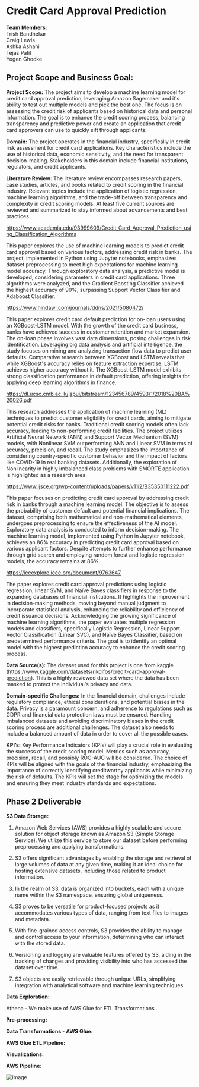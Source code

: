 # Credit Card Approval Prediction

**Team Members:**  
          Trish Bandhekar  
          Craig Lewis  
          Ashka Ashani  
          Tejas Patil  
          Yogen Ghodke  
                
## Project Scope and Business Goal:

**Project Scope:**
The project aims to develop a machine learning model for credit card approval prediction, leveraging Amazon Sagemaker and it's ability to test out multiple models and pick the best one. The focus is on assessing the credit risk of applicants based on historical data and personal information. The goal is to enhance the credit scoring process, balancing transparency and predictive power and create an application that credit card approvers can use to quickly sift through applicants.

**Domain:**
The project operates in the financial industry, specifically in credit risk assessment for credit card applications. Key characteristics include the use of historical data, economic sensitivity, and the need for transparent decision-making. Stakeholders in this domain include financial institutions, regulators, and credit applicants.

**Literature Review:**
The literature review encompasses research papers, case studies, articles, and books related to credit scoring in the financial industry. Relevant topics include the application of logistic regression, machine learning algorithms, and the trade-off between transparency and complexity in credit scoring models. At least five current sources are reviewed and summarized to stay informed about advancements and best practices.

https://www.academia.edu/93999609/Credit_Card_Approval_Prediction_using_Classification_Algorithms

This paper explores the use of machine learning models to predict credit card approval based on various factors, addressing credit risk in banks. The project, implemented in Python using Jupyter notebooks, emphasizes dataset preprocessing to meet high expectations for machine learning model accuracy. Through exploratory data analysis, a predictive model is developed, considering parameters in credit card applications. Three algorithms were analyzed, and the Gradient Boosting Classifier achieved the highest accuracy of 90%, surpassing Support Vector Classifier and Adaboost Classifier.

https://www.hindawi.com/journals/ddns/2021/5080472/

This paper explores credit card default prediction for on-loan users using an XGBoost-LSTM model. With the growth of the credit card business, banks have achieved success in customer retention and market expansion. The on-loan phase involves vast data dimensions, posing challenges in risk identification. Leveraging big data analysis and artificial intelligence, the study focuses on mining and analyzing transaction flow data to predict user defaults. Comparative research between XGBoost and LSTM reveals that while XGBoost's accuracy relies on feature extraction expertise, LSTM achieves higher accuracy without it. The XGBoost-LSTM model exhibits strong classification performance in default prediction, offering insights for applying deep learning algorithms in finance.

https://dl.ucsc.cmb.ac.lk/jspui/bitstream/123456789/4593/1/2018%20BA%20026.pdf

This research addresses the application of machine learning (ML) techniques to predict customer eligibility for credit cards, aiming to mitigate potential credit risks for banks. Traditional credit scoring models often lack accuracy, leading to non-performing credit facilities. The project utilizes Artificial Neural Network (ANN) and Support Vector Mechanism (SVM) models, with Nonlinear SVM outperforming ANN and Linear SVM in terms of accuracy, precision, and recall. The study emphasizes the importance of considering country-specific customer behavior and the impact of factors like COVID-19 in real banking datasets. Additionally, the exploration of Nonlinearity in highly imbalanced class problems with SMORTE application is highlighted as a research area.

https://www.ijsce.org/wp-content/uploads/papers/v11i2/B35350111222.pdf

This paper focuses on predicting credit card approval by addressing credit risk in banks through a machine learning model. The objective is to assess the probability of customer default and potential financial implications. The dataset, comprising both mathematical and non-mathematical elements, undergoes preprocessing to ensure the effectiveness of the AI model. Exploratory data analysis is conducted to inform decision-making. The machine learning model, implemented using Python in Jupyter notebook, achieves an 86% accuracy in predicting credit card approval based on various applicant factors. Despite attempts to further enhance performance through grid search and employing random forest and logistic regression models, the accuracy remains at 86%.

https://ieeexplore.ieee.org/document/9763647

The paper explores credit card approval predictions using logistic regression, linear SVM, and Naïve Bayes classifiers in response to the expanding databases of financial institutions. It highlights the improvement in decision-making methods, moving beyond manual judgment to incorporate statistical analysis, enhancing the reliability and efficiency of credit issuance decisions. Acknowledging the growing significance of machine learning algorithms, the paper evaluates multiple regression models and classifiers, specifically Logistic Regression, Linear Support Vector Classification (Linear SVC), and Naïve Bayes Classifier, based on predetermined performance criteria. The goal is to identify an optimal model with the highest prediction accuracy to enhance the credit scoring process.


**Data Source(s):**
The dataset used for this project is one from kaggle (https://www.kaggle.com/datasets/rikdifos/credit-card-approval-prediction).
This is a highly reviewed data set where the data has been masked to protect the individual's privacy and data. 

**Domain-specific Challenges:**
In the financial domain, challenges include regulatory compliance, ethical considerations, and potential biases in the data. Privacy is a paramount concern, and adherence to regulations such as GDPR and financial data protection laws must be ensured. Handling imbalanced datasets and avoiding discriminatory biases in the credit scoring process are additional challenges. The dataset also needs to include a balanced amount of data in order to cover all the possible cases.

**KPI’s:**
Key Performance Indicators (KPIs) will play a crucial role in evaluating the success of the credit scoring model. Metrics such as accuracy, precision, recall, and possibly ROC-AUC will be considered. The choice of KPIs will be aligned with the goals of the financial industry, emphasizing the importance of correctly identifying creditworthy applicants while minimizing the risk of defaults. The KPIs will set the stage for optimizing the models and ensuring they meet industry standards and expectations.

## Phase 2 Deliverable 

**S3 Data Storage:**
1. Amazon Web Services (AWS) provides a highly scalable and secure solution for object storage known as Amazon S3 (Simple Storage Service). We utilize this service to store our dataset before performing preprocessing and applying transformations.

2. S3 offers significant advantages by enabling the storage and retrieval of large volumes of data at any given time, making it an ideal choice for hosting extensive datasets, including those related to product information.

3. In the realm of S3, data is organized into buckets, each with a unique name within the S3 namespace, ensuring global uniqueness.

4. S3 proves to be versatile for product-focused projects as it accommodates various types of data, ranging from text files to images and metadata.

5. With fine-grained access controls, S3 provides the ability to manage and control access to your information, determining who can interact with the stored data.

6. Versioning and logging are valuable features offered by S3, aiding in the tracking of changes and providing visibility into who has accessed the dataset over time.

7. S3 objects are easily retrievable through unique URLs, simplifying integration with analytical software and machine learning techniques.
   
**Data Exploration:**

Athena - We make use of AWS Glue for ETL Transformations

**Pre-processing:**



**Data Transformations - AWS Glue:**

**AWS Glue ETL Pipeline:**


**Visualizations:**


**AWS Pipeline:**

![image](https://github.com/carlsigiew/CreditCardApprovalCCDA/assets/25591822/0507f755-30f0-47a0-b5ad-162fb652e61e)
